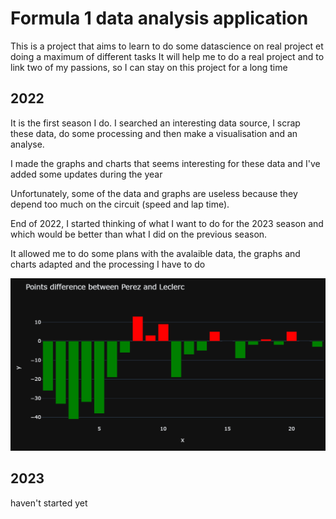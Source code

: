 # Formula 1 data analysis application

This is a project that aims to learn to do some datascience on real project et doing a maximum of different tasks
It will help me to do a real project and to link two of my passions, so I can stay on this project for a long time

## 2022

It is the first season I do. I searched an interesting data source, I scrap these data, do some processing and then make a visualisation and an analyse.

I made the graphs and charts that seems interesting for these data and I've added some updates during the year

Unfortunately, some of the data and graphs are useless because they depend too much on the circuit (speed and lap time).

End of 2022, I started thinking of what I want to do for the 2023 season and which would be better than what I did on the previous season.

It allowed me to do some plans with the avalaible data, the graphs and charts adapted  and the processing I have to do

![Example of chart](2022/example.png "Example of chart")

## 2023

haven't started yet
